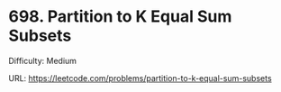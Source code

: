 # 698. Partition to K Equal Sum Subsets

Difficulty: Medium

URL: https://leetcode.com/problems/partition-to-k-equal-sum-subsets


